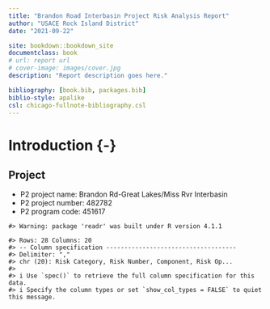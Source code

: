```yaml
--- 
title: "Brandon Road Interbasin Project Risk Analysis Report"
author: "USACE Rock Island District"
date: "2021-09-22"

site: bookdown::bookdown_site
documentclass: book
# url: report url 
# cover-image: images/cover.jpg
description: "Report description goes here."

bibliography: [book.bib, packages.bib]
biblio-style: apalike
csl: chicago-fullnote-bibliography.csl
---
```


# Introduction {-}

## Project 
* P2 project name: Brandon Rd-Great Lakes/Miss Rvr Interbasin
* P2 project number: 482782
* P2 program code: 451617


<!-- Libraries -->

```
#> Warning: package 'readr' was built under R version 4.1.1
```

<!-- Import Data -->

```
#> Rows: 28 Columns: 20
#> -- Column specification ------------------------------------
#> Delimiter: ","
#> chr (20): Risk Category, Risk Number, Component, Risk Op...
#> 
#> i Use `spec()` to retrieve the full column specification for this data.
#> i Specify the column types or set `show_col_types = FALSE` to quiet this message.
```

